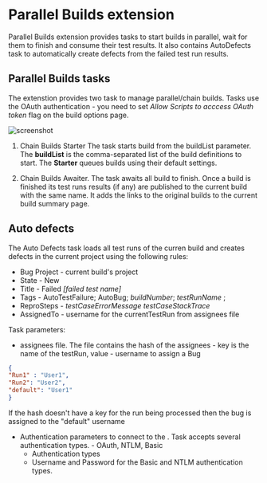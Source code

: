 # Parallel Builds extension

Parallel Builds extension provides tasks to start builds in parallel, wait for them to finish and consume their test results. It also contains AutoDefects task to automatically create defects from the failed test run results.

## Parallel Builds tasks
The extenstion provides two task to manage parallel/chain builds. Tasks use the OAuth authentication - you need to set _Allow Scripts to acccess OAuth token_ flag on the build options page. 

![screenshot](https://github.com/kneradovsky/viko-vsts-extensions/blob/master/assets/oauthToken.png?raw=true)


1. Chain Builds Starter
The task starts build from the buildList parameter. The __buildList__ is the comma-separated list of the build definitions to start. 
The __Starter__ queues builds using their default settings.

2. Chain Builds Awaiter. 
The task awaits all build to finish. Once a build is finished its test runs results (if any) are published to the current build with the same name. 
It adds the links to the original builds to the current build summary page. 

## Auto defects
The Auto Defects task loads all test runs of the curren build and creates defects in the current project using the following rules:

* Bug Project - current build's project
* State - New
* Title - Failed _[failed test name]_
* Tags - AutoTestFailure; AutoBug; _buildNumber_; _testRunName_ ;
* ReproSteps - _testCaseErrorMessage_ _testCaseStackTrace_ 
* AssignedTo - username for the currentTestRun from assignees file

Task parameters: 

* assignees file. The file contains the hash of the assignees - key is the name of the testRun, value - username to assign a Bug
```json
{
"Run1" : "User1",
"Run2": "User2",
"default": "User1"
}
``` 
If the hash doesn't have a key for the run being processed then the bug is assigned to the "default" username

* Authentication parameters to connect to the . Task accepts several authentication types. - OAuth, NTLM, Basic 
    * Authentication types
    * Username and Password for the Basic and NTLM authentication types.

